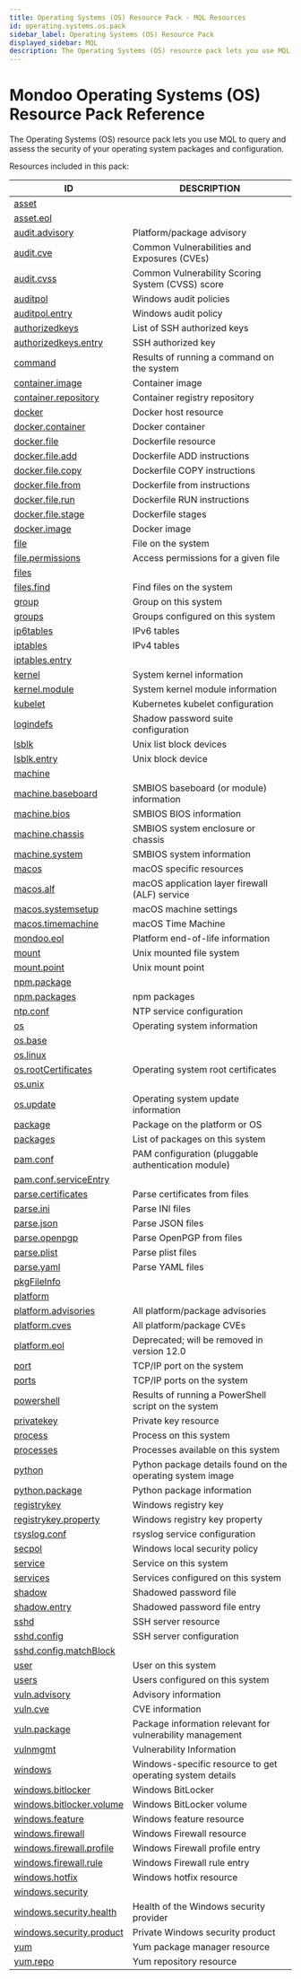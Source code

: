 ```yaml
---
title: Operating Systems (OS) Resource Pack - MQL Resources
id: operating.systems.os.pack
sidebar_label: Operating Systems (OS) Resource Pack
displayed_sidebar: MQL
description: The Operating Systems (OS) resource pack lets you use MQL to query and assess the security of your operating system packages and configuration.
---
```


# Mondoo Operating Systems (OS) Resource Pack Reference

The Operating Systems (OS) resource pack lets you use MQL to query and assess the security of your operating system packages and configuration.

Resources included in this pack:

| ID                                                      | DESCRIPTION                                                |
| ------------------------------------------------------- | ---------------------------------------------------------- |
| [asset](asset.md)                                       |                                                            |
| [asset.eol](asset.eol.md)                               |                                                            |
| [audit.advisory](audit.advisory.md)                     | Platform/package advisory                                  |
| [audit.cve](audit.cve.md)                               | Common Vulnerabilities and Exposures (CVEs)                |
| [audit.cvss](audit.cvss.md)                             | Common Vulnerability Scoring System (CVSS) score           |
| [auditpol](auditpol.md)                                 | Windows audit policies                                     |
| [auditpol.entry](auditpol.entry.md)                     | Windows audit policy                                       |
| [authorizedkeys](authorizedkeys.md)                     | List of SSH authorized keys                                |
| [authorizedkeys.entry](authorizedkeys.entry.md)         | SSH authorized key                                         |
| [command](command.md)                                   | Results of running a command on the system                 |
| [container.image](container.image.md)                   | Container image                                            |
| [container.repository](container.repository.md)         | Container registry repository                              |
| [docker](docker.md)                                     | Docker host resource                                       |
| [docker.container](docker.container.md)                 | Docker container                                           |
| [docker.file](docker.file.md)                           | Dockerfile resource                                        |
| [docker.file.add](docker.file.add.md)                   | Dockerfile ADD instructions                                |
| [docker.file.copy](docker.file.copy.md)                 | Dockerfile COPY instructions                               |
| [docker.file.from](docker.file.from.md)                 | Dockerfile from instructions                               |
| [docker.file.run](docker.file.run.md)                   | Dockerfile RUN instructions                                |
| [docker.file.stage](docker.file.stage.md)               | Dockerfile stages                                          |
| [docker.image](docker.image.md)                         | Docker image                                               |
| [file](file.md)                                         | File on the system                                         |
| [file.permissions](file.permissions.md)                 | Access permissions for a given file                        |
| [files](files.md)                                       |                                                            |
| [files.find](files.find.md)                             | Find files on the system                                   |
| [group](group.md)                                       | Group on this system                                       |
| [groups](groups.md)                                     | Groups configured on this system                           |
| [ip6tables](ip6tables.md)                               | IPv6 tables                                                |
| [iptables](iptables.md)                                 | IPv4 tables                                                |
| [iptables.entry](iptables.entry.md)                     |                                                            |
| [kernel](kernel.md)                                     | System kernel information                                  |
| [kernel.module](kernel.module.md)                       | System kernel module information                           |
| [kubelet](kubelet.md)                                   | Kubernetes kubelet configuration                           |
| [logindefs](logindefs.md)                               | Shadow password suite configuration                        |
| [lsblk](lsblk.md)                                       | Unix list block devices                                    |
| [lsblk.entry](lsblk.entry.md)                           | Unix block device                                          |
| [machine](machine.md)                                   |                                                            |
| [machine.baseboard](machine.baseboard.md)               | SMBIOS baseboard (or module) information                   |
| [machine.bios](machine.bios.md)                         | SMBIOS BIOS information                                    |
| [machine.chassis](machine.chassis.md)                   | SMBIOS system enclosure or chassis                         |
| [machine.system](machine.system.md)                     | SMBIOS system information                                  |
| [macos](macos.md)                                       | macOS specific resources                                   |
| [macos.alf](macos.alf.md)                               | macOS application layer firewall (ALF) service             |
| [macos.systemsetup](macos.systemsetup.md)               | macOS machine settings                                     |
| [macos.timemachine](macos.timemachine.md)               | macOS Time Machine                                         |
| [mondoo.eol](mondoo.eol.md)                             | Platform end-of-life information                           |
| [mount](mount.md)                                       | Unix mounted file system                                   |
| [mount.point](mount.point.md)                           | Unix mount point                                           |
| [npm.package](npm.package.md)                           |                                                            |
| [npm.packages](npm.packages.md)                         | npm packages                                               |
| [ntp.conf](ntp.conf.md)                                 | NTP service configuration                                  |
| [os](os.md)                                             | Operating system information                               |
| [os.base](os.base.md)                                   |                                                            |
| [os.linux](os.linux.md)                                 |                                                            |
| [os.rootCertificates](os.rootcertificates.md)           | Operating system root certificates                         |
| [os.unix](os.unix.md)                                   |                                                            |
| [os.update](os.update.md)                               | Operating system update information                        |
| [package](package.md)                                   | Package on the platform or OS                              |
| [packages](packages.md)                                 | List of packages on this system                            |
| [pam.conf](pam.conf.md)                                 | PAM configuration (pluggable authentication module)        |
| [pam.conf.serviceEntry](pam.conf.serviceentry.md)       |                                                            |
| [parse.certificates](parse.certificates.md)             | Parse certificates from files                              |
| [parse.ini](parse.ini.md)                               | Parse INI files                                            |
| [parse.json](parse.json.md)                             | Parse JSON files                                           |
| [parse.openpgp](parse.openpgp.md)                       | Parse OpenPGP from files                                   |
| [parse.plist](parse.plist.md)                           | Parse plist files                                          |
| [parse.yaml](parse.yaml.md)                             | Parse YAML files                                           |
| [pkgFileInfo](pkgfileinfo.md)                           |                                                            |
| [platform](platform.md)                                 |                                                            |
| [platform.advisories](platform.advisories.md)           | All platform/package advisories                            |
| [platform.cves](platform.cves.md)                       | All platform/package CVEs                                  |
| [platform.eol](platform.eol.md)                         | Deprecated; will be removed in version 12.0                |
| [port](port.md)                                         | TCP/IP port on the system                                  |
| [ports](ports.md)                                       | TCP/IP ports on the system                                 |
| [powershell](powershell.md)                             | Results of running a PowerShell script on the system       |
| [privatekey](privatekey.md)                             | Private key resource                                       |
| [process](process.md)                                   | Process on this system                                     |
| [processes](processes.md)                               | Processes available on this system                         |
| [python](python.md)                                     | Python package details found on the operating system image |
| [python.package](python.package.md)                     | Python package information                                 |
| [registrykey](registrykey.md)                           | Windows registry key                                       |
| [registrykey.property](registrykey.property.md)         | Windows registry key property                              |
| [rsyslog.conf](rsyslog.conf.md)                         | rsyslog service configuration                              |
| [secpol](secpol.md)                                     | Windows local security policy                              |
| [service](service.md)                                   | Service on this system                                     |
| [services](services.md)                                 | Services configured on this system                         |
| [shadow](shadow.md)                                     | Shadowed password file                                     |
| [shadow.entry](shadow.entry.md)                         | Shadowed password file entry                               |
| [sshd](sshd.md)                                         | SSH server resource                                        |
| [sshd.config](sshd.config.md)                           | SSH server configuration                                   |
| [sshd.config.matchBlock](sshd.config.matchblock.md)     |                                                            |
| [user](user.md)                                         | User on this system                                        |
| [users](users.md)                                       | Users configured on this system                            |
| [vuln.advisory](vuln.advisory.md)                       | Advisory information                                       |
| [vuln.cve](vuln.cve.md)                                 | CVE information                                            |
| [vuln.package](vuln.package.md)                         | Package information relevant for vulnerability management  |
| [vulnmgmt](vulnmgmt.md)                                 | Vulnerability Information                                  |
| [windows](windows.md)                                   | Windows-specific resource to get operating system details  |
| [windows.bitlocker](windows.bitlocker.md)               | Windows BitLocker                                          |
| [windows.bitlocker.volume](windows.bitlocker.volume.md) | Windows BitLocker volume                                   |
| [windows.feature](windows.feature.md)                   | Windows feature resource                                   |
| [windows.firewall](windows.firewall.md)                 | Windows Firewall resource                                  |
| [windows.firewall.profile](windows.firewall.profile.md) | Windows Firewall profile entry                             |
| [windows.firewall.rule](windows.firewall.rule.md)       | Windows Firewall rule entry                                |
| [windows.hotfix](windows.hotfix.md)                     | Windows hotfix resource                                    |
| [windows.security](windows.security.md)                 |                                                            |
| [windows.security.health](windows.security.health.md)   | Health of the Windows security provider                    |
| [windows.security.product](windows.security.product.md) | Private Windows security product                           |
| [yum](yum.md)                                           | Yum package manager resource                               |
| [yum.repo](yum.repo.md)                                 | Yum repository resource                                    |

